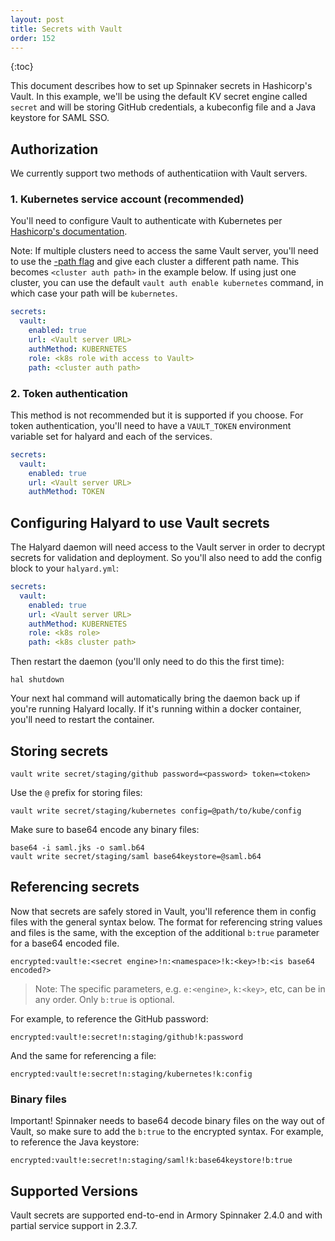 ```yaml
---
layout: post
title: Secrets with Vault
order: 152
---
```


{:toc}


This document describes how to set up Spinnaker secrets in Hashicorp's Vault. In this example, we'll be using the default KV secret engine called `secret` and will be storing GitHub credentials, a kubeconfig file and a Java keystore for SAML SSO.


## Authorization

We currently support two methods of authenticatiion with Vault servers.

### 1. Kubernetes service account (recommended)

You'll need to configure Vault to authenticate with Kubernetes per [Hashicorp's documentation](https://www.vaultproject.io/docs/auth/kubernetes.html#configuration). 

Note: If multiple clusters need to access the same Vault server, you'll need to use the [-path flag](https://www.vaultproject.io/docs/commands/auth/enable.html#usage) and give each cluster a different path name. This becomes `<cluster auth path>` in the example below. If using just one cluster, you can use the default `vault auth enable kubernetes` command, in which case your path will be `kubernetes`.

```yaml
secrets:
  vault:
    enabled: true
    url: <Vault server URL>
    authMethod: KUBERNETES
    role: <k8s role with access to Vault>
    path: <cluster auth path>
```

### 2. Token authentication

This method is not recommended but it is supported if you choose. For token authentication, you'll need to have a `VAULT_TOKEN` environment variable set for halyard and each of the services.

```yaml
secrets:
  vault:
    enabled: true
    url: <Vault server URL>
    authMethod: TOKEN
```

## Configuring Halyard to use Vault secrets
The Halyard daemon will need access to the Vault server in order to decrypt secrets for validation and deployment. So you'll also need to add the config block to your `halyard.yml`:

```yaml
secrets:
  vault:
    enabled: true
    url: <Vault server URL>
    authMethod: KUBERNETES
    role: <k8s role>
    path: <k8s cluster path>
```
Then restart the daemon (you'll only need to do this the first time):
```
hal shutdown
```
Your next hal command will automatically bring the daemon back up if you're running Halyard locally. If it's running within a docker container, you'll need to restart the container.


## Storing secrets

```
vault write secret/staging/github password=<password> token=<token>
```

Use the `@` prefix for storing files: 

```
vault write secret/staging/kubernetes config=@path/to/kube/config
```

Make sure to base64 encode any binary files:
```
base64 -i saml.jks -o saml.b64
vault write secret/staging/saml base64keystore=@saml.b64
```


## Referencing secrets

Now that secrets are safely stored in Vault, you'll reference them in config files with the general syntax below. The format for referencing string values and files is the same, with the exception of the additional `b:true` parameter for a base64 encoded file.

```
encrypted:vault!e:<secret engine>!n:<namespace>!k:<key>!b:<is base64 encoded?>
```

> Note: The specific parameters, e.g. `e:<engine>`, `k:<key>`, etc, can be in any order. Only `b:true` is optional.


For example, to reference the GitHub password:
```
encrypted:vault!e:secret!n:staging/github!k:password
```

And the same for referencing a file:
```
encrypted:vault!e:secret!n:staging/kubernetes!k:config
```

### Binary files

Important! Spinnaker needs to base64 decode binary files on the way out of Vault, so make sure to add the `b:true` to the encrypted syntax. For example, to reference the Java keystore:
```
encrypted:vault!e:secret!n:staging/saml!k:base64keystore!b:true
```


## Supported Versions

Vault secrets are supported end-to-end in Armory Spinnaker 2.4.0 and with partial service support in 2.3.7.

